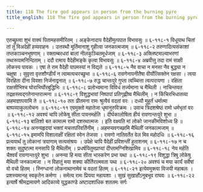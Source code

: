 ```yaml
---
title: 118 The fire god appears in person from the burning pyre
title_english: 118 The fire god appears in person from the burning pyre

---
```

<div class="audioEmbed"  caption="श्रीराम-हरिसीताराममूर्ति-घनपाठिभ्यां वचनम्" src="https://archive.org/download/Ramayana-recitation-Sriram-harisItArAmamUrti-Ghanapaati-v2/Kanda_6/Kanda_6_YK-118-The_fire-god_appears_in_person_from_the_burning_pyre_0.mp3"></div>
एतच्छ्रुत्वा शुभं वाक्यं पितामहसमीरितम् ।  
अङ्केनादाय वैदेहीमुत्पपात विभावसुः ॥ ६-११८-१  
विधूयाथ चितां तां तु विअदेहीं हव्यवाहनः ।  
उत्तस्थौ मूर्तिमानाशु गृहीत्वा जनकात्मजाम् ॥ ६-११८-२  
तरुणादित्यसंकाशां तप्तकाञ्चनभूषणाम् ।  
रक्ताम्बरधरां बालां नीलकुञ्चितमूर्धजाम् ॥ ६-११८-३  
अक्लिष्टमाल्याभरणां तथारूपामनिन्दिताम् ।  
ददौ रामाय वैदेहीमङ्के कृत्वा विभावसुः ॥ ६-११८-४  
अब्रवीत्तु तदा रामं साक्षी लोकस्य पावकः ।  
एषा ते राम वैदेही पापमस्यां न विद्यते ॥ ६-११८-५  
नैव वाचा न मनसा नैव बुद्ध्या न चक्षुषा ।  
सुवृत्ता वृत्तशौण्डीर्यं न त्वामत्यचरच्छुभा ॥ ६-११८-६  
रावणेनापनीतैषा वीर्योत्सिक्तेन रक्षसा ।  
त्वया विरहिता दीना विवशा निर्जनाद्वनात् ॥ ६-११८-७  
रुद्ध चान्तःपुरे गुप्ता त्वच्चित्ता त्वत्परायणा ।  
रक्षिता राक्षसीभिश्च घोराभिर्घोरबुद्धिभिः ॥ ६-११८-८  
प्रलोभ्यमाना विविधं तर्ज्यमाना च मैथिली ।  
नाचिन्तयत तद्रक्षस्त्वद्गतेनान्तरात्मना ॥ ६-११८-९  
विशुद्धभावां निष्पापां प्रतिगृह्णीष्व मैथिलीम् ।  
न किंचिरभिधातव्या अहमाज्ञापयामि ते ॥ ६-११८-१०  
ततः प्रीतमना रामः श्रुत्वैवं वदतां वरः ।  
दध्यौ मुहूर्तं धर्मात्मा बाष्पव्याकुललोचनः ॥ ६-११८-११  
एवमुक्तो महातेजा धृमानुरुविक्रमः ।  
उवाच त्रिदशश्रेष्ठं रामो धर्मभृतां वरः ॥ ६-११८-१२  
अवश्यं चापि लोकेषु सीता पावनमर्हति ।  
दीर्घकालोषिता हीयं रावणान्तःपुरे शुभा ॥ ६-११८-१३  
बालिशो बत कामात्म रामो दशरथात्मजः ।  
इति वक्ष्यति मां लोको जानकीमविशोध्य हि ॥ ६-११८-१४  
अनन्यहृदयां भक्तां मचत्तपरिवर्तिनीम् ।  
अहमप्यवगच्छामि मैथिलीं जनकात्मजाम् ॥ ६-११८-१५  
इमामपि विशालाक्षीं रक्षितां स्वेन तेजसा ।  
रावणो नातिवर्तेत वेल मिव महोदधिः ॥ ६-११८-१६  
प्रत्ययार्थं तु लोकानां त्रयाणाम् सत्यसंश्रयः ।  
उपेक्षे चापि वैदेहीं प्रविशन्तीं हुताशनम् ॥ ६-११८-१७  
न च शक्तः सुदुष्टत्मा मनसापि हि मैथिलीम् ।  
प्रधर्षयितुमप्राप्यां दीप्तामग्निशिखामिव ॥ ६-११८-१८  
नेय मर्हति चैश्वर्यं रावणान्तःपुरे शुभा ।  
अनन्या हि मया सीता भास्करेण प्रभा यथा ॥ ६-११८-१९  
विशुद्धा त्रिषु लोकेषु मैथिली जनकात्मजा ।  
न विहातुं मया शक्या कीर्तिरात्मवता यथा ॥ ६-११८-२०  
अवश्यं च मया कार्यं सर्वेषां वो वचो हितम् ।  
स्निग्धानां लोकनाथानामेवं च वदतां हितम् ॥ ६-११८-२१  
इत्येवमुक्त्वा विजयी महाबलः ।  
प्रशस्यमानह् स्वकृतेन कर्मणा ।  
समेत्य रामः प्रियया महायशाः ।  
सुखं सुखार्होऽनुबभूव राघवः ॥ ६-११८-२२  
इत्यार्षे श्रीमद्रामायणे आदिकाव्ये युद्धकाण्डे अष्टादशाधिक शततमः सर्गः